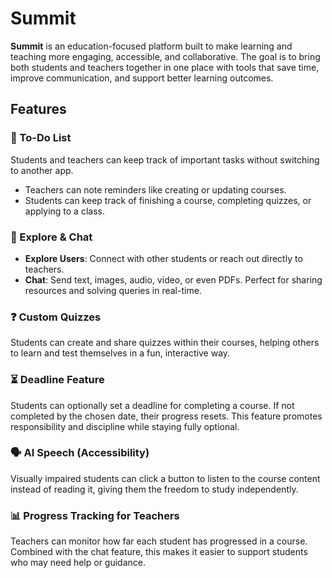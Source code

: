 # Summit  

**Summit** is an education-focused platform built to make learning and teaching more engaging, accessible, and collaborative. The goal is to bring both students and teachers together in one place with tools that save time, improve communication, and support better learning outcomes.  

## Features  

### 📝 To-Do List  
Students and teachers can keep track of important tasks without switching to another app.  
- Teachers can note reminders like creating or updating courses.  
- Students can keep track of finishing a course, completing quizzes, or applying to a class.  

### 💬 Explore & Chat  
- **Explore Users**: Connect with other students or reach out directly to teachers.  
- **Chat**: Send text, images, audio, video, or even PDFs. Perfect for sharing resources and solving queries in real-time.  

### ❓ Custom Quizzes  
Students can create and share quizzes within their courses, helping others to learn and test themselves in a fun, interactive way.  

### ⏳ Deadline Feature  
Students can optionally set a deadline for completing a course. If not completed by the chosen date, their progress resets. This feature promotes responsibility and discipline while staying fully optional.  

### 🗣️ AI Speech (Accessibility)  
Visually impaired students can click a button to listen to the course content instead of reading it, giving them the freedom to study independently.  

### 📊 Progress Tracking for Teachers  
Teachers can monitor how far each student has progressed in a course. Combined with the chat feature, this makes it easier to support students who may need help or guidance.  
